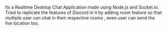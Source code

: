 Its a Realtime Desktop Chat Application made using Node.js and Socket.io. Tried to replicate the features of Discord in it by adding room feature so that multiple user can chat in their respective rooms , even user can send the live location too.
